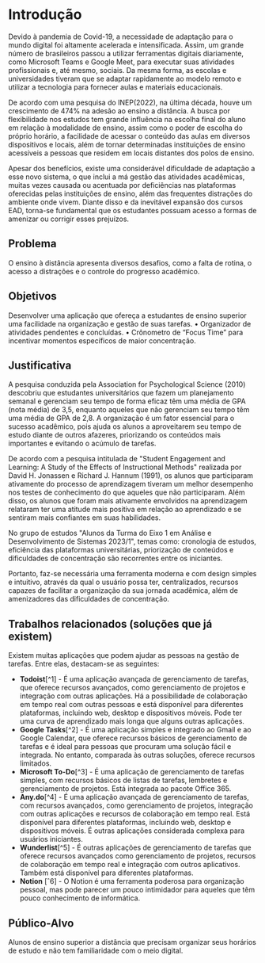 # Introdução

Devido à pandemia de Covid-19, a necessidade de adaptação para o mundo digital foi altamente acelerada e intensificada. Assim, um grande número de brasileiros passou a utilizar ferramentas digitais diariamente, como Microsoft Teams e Google Meet, para executar suas atividades profissionais e, até mesmo, sociais. Da mesma forma, as escolas e universidades tiveram que se adaptar rapidamente ao modelo remoto e utilizar a tecnologia para fornecer aulas e materiais educacionais.

De acordo com uma pesquisa do INEP(2022), na última década, houve um crescimento de 474% na adesão ao ensino a distância. A busca por flexibilidade nos estudos tem grande influência na escolha final do aluno em relação à modalidade de ensino, assim como o poder de escolha do próprio horário, a facilidade de acessar o conteúdo das aulas em diversos dispositivos e locais, além de tornar determinadas instituições de ensino acessíveis a pessoas que residem em locais distantes dos polos de ensino.

Apesar dos benefícios, existe uma considerável dificuldade de adaptação a esse novo sistema, o que inclui a má gestão das atividades acadêmicas, muitas vezes causada ou acentuada por deficiências nas plataformas oferecidas pelas instituições de ensino, além das frequentes distrações do ambiente onde vivem. Diante disso e da inevitável expansão dos cursos EAD, torna-se fundamental que os estudantes possuam acesso a formas de amenizar ou corrigir esses prejuízos.

## Problema

O ensino à distância apresenta diversos desafios, como a falta de rotina, o acesso a distrações e o controle do progresso acadêmico.

## Objetivos

Desenvolver uma aplicação que ofereça a estudantes de ensino superior uma facilidade na organização e gestão de suas tarefas.
•    Organizador de atividades pendentes e concluídas.
•    Crônometro de “Focus Time” para incentivar momentos específicos de maior concentração.

## Justificativa

A pesquisa conduzida pela Association for Psychological Science (2010) descobriu que estudantes universitários que fazem um planejamento semanal e gerenciam seu tempo de forma eficaz têm uma média de GPA (nota média) de 3,5, enquanto aqueles que não gerenciam seu tempo têm uma média de GPA de 2,8. A organização é um fator essencial para o sucesso acadêmico, pois ajuda os alunos a aproveitarem seu tempo de estudo diante de outros afazeres, priorizando os conteúdos mais importantes e evitando o acúmulo de tarefas.

De acordo com a pesquisa intitulada de  "Student Engagement and Learning: A Study of the Effects of Instructional Methods" realizada por David H. Jonassen e Richard J. Hannum (1991), os alunos que participaram ativamente do processo de aprendizagem tiveram um melhor desempenho nos testes de conhecimento do que aqueles que não participaram. Além disso, os alunos que foram mais ativamente envolvidos na aprendizagem relataram ter uma atitude mais positiva em relação ao aprendizado e se sentiram mais confiantes em suas habilidades.

No grupo de estudos "Alunos da Turma do Eixo 1 em Análise e Desenvolvimento de Sistemas 2023/1", temas como: cronologia de estudos, eficiência das plataformas universitárias, priorização de conteúdos e dificuldades de concentração são recorrentes entre os iniciantes. 

Portanto, faz-se necessária uma ferramenta moderna e com design simples e intuitivo, através da qual o usuário possa ter, centralizados, recursos capazes de facilitar a organização da sua jornada acadêmica, além de amenizadores das dificuldades de concentração.

## Trabalhos relacionados (soluções que já existem) 

Existem muitas aplicações que podem ajudar as pessoas na gestão de tarefas. Entre elas, destacam-se as seguintes:

-	**Todoist**[^1] - É uma aplicação avançada de gerenciamento de tarefas, que oferece recursos avançados, como gerenciamento de projetos e integração com outras aplicações. Há a possibilidade de colaboração em tempo real com outras pessoas e está disponível para diferentes plataformas, incluindo web, desktop e dispositivos móveis. Pode ter uma curva de aprendizado mais longa que alguns outras aplicações.
-	**Google Tasks**[^2] - É uma aplicação simples e integrado ao Gmail e ao Google Calendar, que oferece recursos básicos de gerenciamento de tarefas e é ideal para pessoas que procuram uma solução fácil e integrada. No entanto, comparada às outras soluções, oferece recursos limitados.
-	**Microsoft To-Do**[^3] - É uma aplicação de gerenciamento de tarefas simples, com recursos básicos de listas de tarefas, lembretes e gerenciamento de projetos. Está integrada ao pacote Office 365.
-	**Any.do**[^4] - É uma aplicação avançada de gerenciamento de tarefas, com recursos avançados, como gerenciamento de projetos, integração com outras aplicações e recursos de colaboração em tempo real. Está disponível para diferentes plataformas, incluindo web, desktop e dispositivos móveis. É outras aplicações considerada complexa para usuários iniciantes.
-	**Wunderlist**[^5] - É outras aplicações de gerenciamento de tarefas que oferece recursos avançados como gerenciamento de projetos, recursos de colaboração em tempo real e integração com outros aplicativos. Também está disponível para diferentes plataformas.
-	**Notion** [ˆ6] - O Notion é uma ferramenta poderosa para organização pessoal, mas pode parecer um pouco intimidador para aqueles que têm pouco conhecimento de informática.

## Público-Alvo

Alunos de ensino superior a distância que precisam organizar seus horários de estudo e não tem familiaridade com o meio digital.

